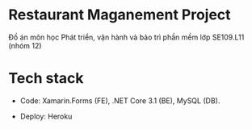 # Restaurant Maganement Project


Đồ án môn học Phát triển, vận hành và bảo trì phần mềm lớp SE109.L11 (nhóm 12) 

# Tech stack

- Code: Xamarin.Forms (FE), .NET Core 3.1 (BE), MySQL (DB).

- Deploy: Heroku




